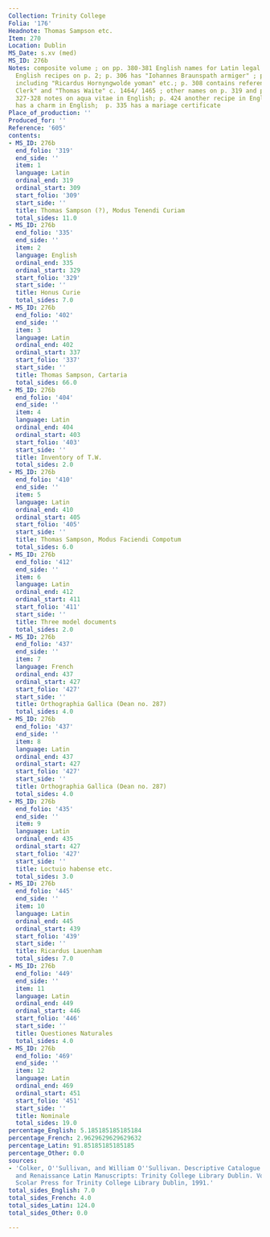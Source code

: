 ```yaml
---
Collection: Trinity College
Folia: '176'
Headnote: Thomas Sampson etc.
Item: 270
Location: Dublin
MS_Date: s.xv (med)
MS_ID: 276b
Notes: composite volume ; on pp. 380-381 English names for Latin legal terms ; added
  English recipes on p. 2; p. 306 has "Iohannes Braunspath armiger" ; p. 307 has names
  including "Ricardus Hornyngwolde yoman" etc.; p. 308 contains references to "William
  Clerk" and "Thomas Waite" c. 1464/ 1465 ; other names on p. 319 and p. 324; on pp.
  327-328 notes on aqua vitae in English; p. 424 another recipe in English; p. 450
  has a charm in English;  p. 335 has a mariage certificate
Place_of_production: ''
Produced_for: ''
Reference: '605'
contents:
- MS_ID: 276b
  end_folio: '319'
  end_side: ''
  item: 1
  language: Latin
  ordinal_end: 319
  ordinal_start: 309
  start_folio: '309'
  start_side: ''
  title: Thomas Sampson (?), Modus Tenendi Curiam
  total_sides: 11.0
- MS_ID: 276b
  end_folio: '335'
  end_side: ''
  item: 2
  language: English
  ordinal_end: 335
  ordinal_start: 329
  start_folio: '329'
  start_side: ''
  title: Honus Curie
  total_sides: 7.0
- MS_ID: 276b
  end_folio: '402'
  end_side: ''
  item: 3
  language: Latin
  ordinal_end: 402
  ordinal_start: 337
  start_folio: '337'
  start_side: ''
  title: Thomas Sampson, Cartaria
  total_sides: 66.0
- MS_ID: 276b
  end_folio: '404'
  end_side: ''
  item: 4
  language: Latin
  ordinal_end: 404
  ordinal_start: 403
  start_folio: '403'
  start_side: ''
  title: Inventory of T.W.
  total_sides: 2.0
- MS_ID: 276b
  end_folio: '410'
  end_side: ''
  item: 5
  language: Latin
  ordinal_end: 410
  ordinal_start: 405
  start_folio: '405'
  start_side: ''
  title: Thomas Sampson, Modus Faciendi Compotum
  total_sides: 6.0
- MS_ID: 276b
  end_folio: '412'
  end_side: ''
  item: 6
  language: Latin
  ordinal_end: 412
  ordinal_start: 411
  start_folio: '411'
  start_side: ''
  title: Three model documents
  total_sides: 2.0
- MS_ID: 276b
  end_folio: '437'
  end_side: ''
  item: 7
  language: French
  ordinal_end: 437
  ordinal_start: 427
  start_folio: '427'
  start_side: ''
  title: Orthographia Gallica (Dean no. 287)
  total_sides: 4.0
- MS_ID: 276b
  end_folio: '437'
  end_side: ''
  item: 8
  language: Latin
  ordinal_end: 437
  ordinal_start: 427
  start_folio: '427'
  start_side: ''
  title: Orthographia Gallica (Dean no. 287)
  total_sides: 4.0
- MS_ID: 276b
  end_folio: '435'
  end_side: ''
  item: 9
  language: Latin
  ordinal_end: 435
  ordinal_start: 427
  start_folio: '427'
  start_side: ''
  title: Loctuio habense etc.
  total_sides: 3.0
- MS_ID: 276b
  end_folio: '445'
  end_side: ''
  item: 10
  language: Latin
  ordinal_end: 445
  ordinal_start: 439
  start_folio: '439'
  start_side: ''
  title: Ricardus Lauenham
  total_sides: 7.0
- MS_ID: 276b
  end_folio: '449'
  end_side: ''
  item: 11
  language: Latin
  ordinal_end: 449
  ordinal_start: 446
  start_folio: '446'
  start_side: ''
  title: Questiones Naturales
  total_sides: 4.0
- MS_ID: 276b
  end_folio: '469'
  end_side: ''
  item: 12
  language: Latin
  ordinal_end: 469
  ordinal_start: 451
  start_folio: '451'
  start_side: ''
  title: Nominale
  total_sides: 19.0
percentage_English: 5.185185185185184
percentage_French: 2.9629629629629632
percentage_Latin: 91.85185185185185
percentage_Other: 0.0
sources:
- 'Colker, O''Sullivan, and William O''Sullivan. Descriptive Catalogue of the Mediaeval
  and Renaissance Latin Manuscripts: Trinity College Library Dublin. Vol. 2. Aldershot:
  Scolar Press for Trinity College Library Dublin, 1991.'
total_sides_English: 7.0
total_sides_French: 4.0
total_sides_Latin: 124.0
total_sides_Other: 0.0

---
```

